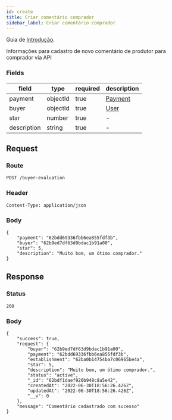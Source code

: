 ```yaml
---
id: create
title: Criar comentário comprador
sidebar_label: Criar comentário comprador
---
```


Guia de [Introdução](introduction.md).

Informações para cadastro de novo comentário de produtor para comprador via API


### Fields

| field | type | required | description |
|---|---|---|---|
| payment | objectId | true | [Payment](../payment/create) |
| buyer | objectId | true | [User](../user/create) |
| star | number | true | - |
| description | string | true | - |

## Request

### Route

    POST /buyer-evaluation

### Header

    Content-Type: application/json

### Body

    {
        "payment": "62bdd69336fbb6ea855fdf3b",
        "buyer": "62b9ed7df63d9bdac1b91a00",
        "star": 5,
        "description": "Muito bom, um ótimo comprador."
    }

## Response

### Status

    200

### Body

    {
        "success": true,
        "request": {
            "buyer": "62b9ed7df63d9bdac1b91a00",
            "payment": "62bdd69336fbb6ea855fdf3b",
            "establishment": "62ba0b14754ba7c06965be4a",
            "star": 5,
            "description": "Muito bom, um ótimo comprador.",
            "status": "active",
            "_id": "62bdf1daef920b948c8a5e42",
            "createdAt": "2022-06-30T18:56:26.426Z",
            "updatedAt": "2022-06-30T18:56:26.426Z",
            "__v": 0
        },
        "message": "Comentário cadastrado com sucesso"
    }